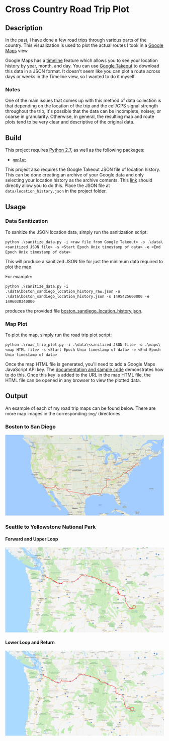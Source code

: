 Cross Country Road Trip Plot
==========================

## Description
In the past, I have done a few road trips through various parts of the country. This visualization is used to plot the actual routes I took in a [Google Maps](https://www.google.com/maps) view.

Google Maps has a [timeline](https://www.google.com/maps/timeline) feature which allows you to see your location history by year, month, and day. You can use [Google Takeout](https://takeout.google.com/settings/takeout) to download this data in a JSON format. It doesn't seem like you can plot a route across days or weeks in the Timeline view, so I wanted to do it myself.

### Notes

One of the main issues that comes up with this method of data collection is that depending on the location of the trip and the cell/GPS signal strength throughout the trip, it's possible that the data can be incomplete, noisey, or coarse in granularity. Otherwise, in general, the resulting map and route plots tend to be very clear and descriptive of the original data.

## Build
This project requires [Python 2.7](https://www.python.org/download/releases/2.7/), as well as the following packages:

* [`gmplot`](https://github.com/vgm64/gmplot)

This project also requires the Google Takeout JSON file of location history. This can be done creating an archive of your Google data and only selecting your location history as the archive contents. This [link](https://takeout.google.com/settings/takeout/custom/location_history?hl=en&gl=US&expflags) should directly allow you to do this. Place the JSON file at `data/location_history.json` in the project folder.

## Usage

### Data Sanitization

To sanitize the JSON location data, simply run the sanitization script:

```
python .\sanitize_data.py -i <raw file from Google Takeout> -o .\data\<sanitized JSON file> -s <Start Epoch Unix timestamp of data> -e <End Epoch Unix timestamp of data>
```

This will produce a sanitized JSON file for just the minimum data required to plot the map.

For example:

```
python .\sanitize_data.py -i .\data\boston_sandiego_location_history_raw.json -o .\data\boston_sandiego_location_history.json -s 1495425600000 -e 1496030340000
```

produces the provided file [boston_sandiego_location_history.json](data/boston_sandiego_location_history.json).

### Map Plot

To plot the map, simply run the road trip plot script:

```
python .\road_trip_plot.py -i .\data\<sanitized JSON file> -o .\maps\<map HTML file> -s <Start Epoch Unix timestamp of data> -e <End Epoch Unix timestamp of data>
```

Once the map HTML file is generated, you'll need to add a Google Maps JavaScript API key. The [documentation and sample code](https://developers.google.com/maps/documentation/javascript/tutorial#The_Hello_World_of_Google_Maps_v3) demonstrates how to do this. Once this key is added to the URL in the map HTML file, the HTML file can be opened in any browser to view the plotted data.

## Output

An example of each of my road trip maps can be found below. There are more map images in the corresponding `img/` directories.

### Boston to San Diego

![1920x1080](img/boston-sandiego/boston-sandiego-1920x1080.png)

### Seattle to Yellowstone National Park

#### Forward and Upper Loop

![1920x1080](img/seattle-yellowstone/seattle-yellowstone-1920x1080.png)

#### Lower Loop and Return

![1920x1080](img/seattle-yellowstone/seattle-yellowstone-reverse-1920x1080.png)